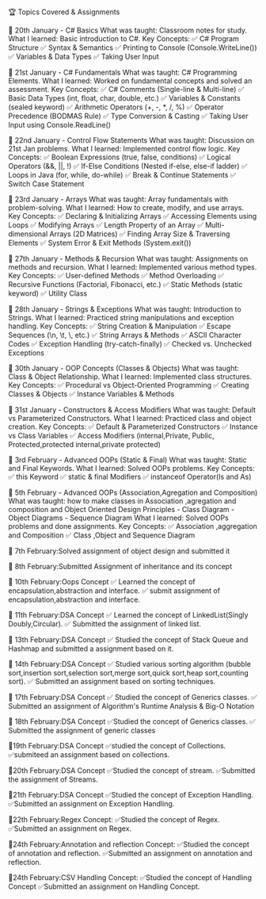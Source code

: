 🏆 Topics Covered & Assignments


📅 20th January - C# Basics
What was taught: Classroom notes for study.
What I learned: Basic introduction to C#.
Key Concepts:
✅ C# Program Structure
✅ Syntax & Semantics
✅ Printing to Console (Console.WriteLine())
✅ Variables & Data Types
✅ Taking User Input


📅 21st January - C# Fundamentals
What was taught: C# Programming Elements.
What I learned: Worked on fundamental concepts and solved an assessment.
Key Concepts:
✅ C# Comments (Single-line & Multi-line)
✅ Basic Data Types (int, float, char, double, etc.)
✅ Variables & Constants (sealed keyword)
✅ Arithmetic Operators (+, -, *, /, %)
✅ Operator Precedence (BODMAS Rule)
✅ Type Conversion & Casting
✅ Taking User Input using Console.ReadLine()


📅 22nd January - Control Flow Statements
What was taught: Discussion on 21st Jan problems.
What I learned: Implemented control flow logic.
Key Concepts:
✅ Boolean Expressions (true, false, conditions)
✅ Logical Operators (&&, ||, !)
✅ If-Else Conditions (Nested if-else, else-if ladder)
✅ Loops in Java (for, while, do-while)
✅ Break & Continue Statements
✅ Switch Case Statement


📅 23rd January - Arrays
What was taught: Array fundamentals with problem-solving.
What I learned: How to create, modify, and use arrays.
Key Concepts:
✅ Declaring & Initializing Arrays
✅ Accessing Elements using Loops
✅ Modifying Arrays
✅ Length Property of an Array
✅ Multi-dimensional Arrays (2D Matrices)
✅ Finding Array Size & Traversing Elements
✅ System Error & Exit Methods (System.exit())


📅 27th January - Methods & Recursion
What was taught: Assignments on methods and recursion.
What I learned: Implemented various method types.
Key Concepts:
✅ User-defined Methods
✅ Method Overloading
✅ Recursive Functions (Factorial, Fibonacci, etc.)
✅ Static Methods (static keyword)
✅ Utility Class 


📅 28th January - Strings & Exceptions
What was taught: Introduction to Strings.
What I learned: Practiced string manipulations and exception handling.
Key Concepts:
✅ String Creation & Manipulation
✅ Escape Sequences (\n, \t, \\, etc.)
✅ String Arrays & Methods
✅ ASCII Character Codes
✅ Exception Handling (try-catch-finally)
✅ Checked vs. Unchecked Exceptions


📅 30th January - OOP Concepts (Classes & Objects)
What was taught: Class & Object Relationship.
What I learned: Implemented class structures.
Key Concepts:
✅ Procedural vs Object-Oriented Programming
✅ Creating Classes & Objects
✅ Instance Variables & Methods


📅 31st January - Constructors & Access Modifiers
What was taught: Default vs Parameterized Constructors.
What I learned: Practiced class and object creation.
Key Concepts:
✅ Default & Parameterized Constructors
✅ Instance vs Class Variables
✅ Access Modifiers (internal,Private, Public, Protected,protected internal,private protected)


📅 3rd February - Advanced OOPs (Static & Final)
What was taught: Static and Final Keywords.
What I learned: Solved OOPs problems.
Key Concepts:
✅ this Keyword
✅ static & final Modifiers
✅ instanceof Operator(Is and As)


📅 5th February - Advanced OOPs (Association,Agregation and Composition)
What was taught: how to make classes in Association ,agregation and composition and 
                  Object Oriented Design Principles
                 - Class Diagram
                 - Object Diagrams
                 - Sequence Diagram
What I learned: Solved OOPs problems and done assignments.
Key Concepts:
✅ Association ,aggregation and Composition
✅ Class ,Object and Sequence Diagram

📅 7th February:Solved assignment of object design and submitted it

📅 8th February:Submitted Assignment of inheritance and its concept

📅 10th February:Oops Concept
✅ Learned the concept of encapsulation,abstraction and interface.
✅ submit assignment of encapsulation,abstraction and interface.

📅 11th February:DSA Concept
✅ Learned the concept of LinkedList(Singly Doubly,Circular).
✅ Submitted the assignment of linked list.

📅 13th February:DSA Concept
✅ Studied the concept of Stack Queue and Hashmap and submitted a assignment based on it.       

📅 14th February:DSA Concept
✅ Studied various sorting algorithm (bubble sort,insertion sort,selection sort,merge sort,quick sort,heap sort,counting sort).
✅ Submitted an assignment based on sorting techniques.

📅 17th February:DSA Concept
✅ Studied the concept of Generics classes.
✅ Submitted an assignment of Algorithm's Runtime Analysis & Big-O Notation

📅 18th February:DSA Concept
✅Studied the concept of Generics classes.
✅ Submitted the assignment of generic classes

📅19th February:DSA Concept
✅studied the concept of Collections.
✅submiteed an assignment based on collections.

📅20th February:DSA Concept
✅Studied the concept of stream.
✅Submitted the assignment of Streams.

📅21th February:DSA Concept
✅Studied the concept of Exception Handling.
✅Submitted an assignment on Exception Handling.

📅22th February:Regex Concept:
✅Studied the concept of Regex.
✅Submitted an assignment on Regex.

📅24th February:Annotation and reflection Concept:
✅Studied the concept of annotation and reflection.
✅Submitted an assignment on annotation and reflection.

📅24th February:CSV Handling Concept:
✅Studied the concept of Handling Concept
✅Submitted an assignment on Handling Concept.


